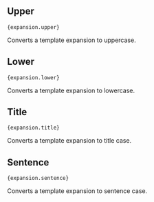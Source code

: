 ## Upper

```
{expansion.upper}
```

Converts a template expansion to uppercase.

## Lower

```
{expansion.lower}
```

Converts a template expansion to lowercase.

## Title

```
{expansion.title}
```

Converts a template expansion to title case.

## Sentence

```
{expansion.sentence}
```

Converts a template expansion to sentence case.
